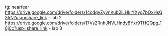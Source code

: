 tg: nearfear
https://drive.google.com/drive/folders/14cdqyZyvnKub2iLHkIYXyg7bQxHsG35N?usp=share_link - lab 2
https://drive.google.com/drive/folders/17Vs2RnhJNVLHndy8Yxr9THQQpg_18j0c?usp=share_link - lab 3
